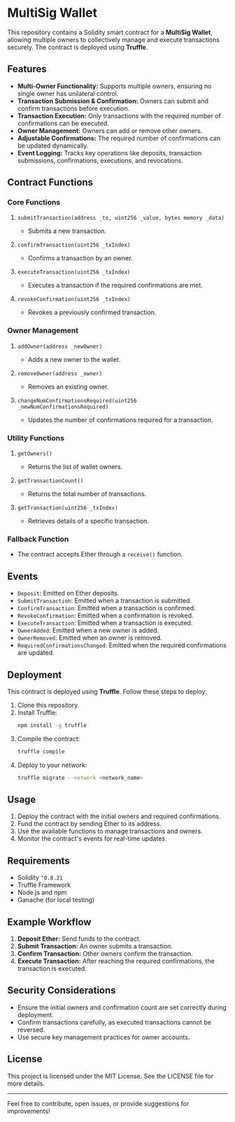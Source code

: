 # MultiSig Wallet

This repository contains a Solidity smart contract for a **MultiSig Wallet**, allowing multiple owners to collectively manage and execute transactions securely. The contract is deployed using **Truffle**.

## Features
- **Multi-Owner Functionality:** Supports multiple owners, ensuring no single owner has unilateral control.
- **Transaction Submission & Confirmation:** Owners can submit and confirm transactions before execution.
- **Transaction Execution:** Only transactions with the required number of confirmations can be executed.
- **Owner Management:** Owners can add or remove other owners.
- **Adjustable Confirmations:** The required number of confirmations can be updated dynamically.
- **Event Logging:** Tracks key operations like deposits, transaction submissions, confirmations, executions, and revocations.

## Contract Functions

### Core Functions
1. `submitTransaction(address _to, uint256 _value, bytes memory _data)`
   - Submits a new transaction.

2. `confirmTransaction(uint256 _txIndex)`
   - Confirms a transaction by an owner.

3. `executeTransaction(uint256 _txIndex)`
   - Executes a transaction if the required confirmations are met.

4. `revokeConfirmation(uint256 _txIndex)`
   - Revokes a previously confirmed transaction.

### Owner Management
1. `addOwner(address _newOwner)`
   - Adds a new owner to the wallet.

2. `removeOwner(address _owner)`
   - Removes an existing owner.

3. `changeNumConfirmationsRequired(uint256 _newNumConfirmationsRequired)`
   - Updates the number of confirmations required for a transaction.

### Utility Functions
1. `getOwners()`
   - Returns the list of wallet owners.

2. `getTransactionCount()`
   - Returns the total number of transactions.

3. `getTransaction(uint256 _txIndex)`
   - Retrieves details of a specific transaction.

### Fallback Function
- The contract accepts Ether through a `receive()` function.

## Events
- `Deposit`: Emitted on Ether deposits.
- `SubmitTransaction`: Emitted when a transaction is submitted.
- `ConfirmTransaction`: Emitted when a transaction is confirmed.
- `RevokeConfirmation`: Emitted when a confirmation is revoked.
- `ExecuteTransaction`: Emitted when a transaction is executed.
- `OwnerAdded`: Emitted when a new owner is added.
- `OwnerRemoved`: Emitted when an owner is removed.
- `RequiredConfirmationsChanged`: Emitted when the required confirmations are updated.

## Deployment
This contract is deployed using **Truffle**. Follow these steps to deploy:

1. Clone this repository.
2. Install Truffle:
   ```bash
   npm install -g truffle
   ```
3. Compile the contract:
   ```bash
   truffle compile
   ```
4. Deploy to your network:
   ```bash
   truffle migrate --network <network_name>
   ```

## Usage

1. Deploy the contract with the initial owners and required confirmations.
2. Fund the contract by sending Ether to its address.
3. Use the available functions to manage transactions and owners.
4. Monitor the contract's events for real-time updates.

## Requirements
- Solidity `^0.8.21`
- Truffle Framework
- Node.js and npm
- Ganache (for local testing)

## Example Workflow
1. **Deposit Ether:** Send funds to the contract.
2. **Submit Transaction:** An owner submits a transaction.
3. **Confirm Transaction:** Other owners confirm the transaction.
4. **Execute Transaction:** After reaching the required confirmations, the transaction is executed.

## Security Considerations
- Ensure the initial owners and confirmation count are set correctly during deployment.
- Confirm transactions carefully, as executed transactions cannot be reversed.
- Use secure key management practices for owner accounts.

## License
This project is licensed under the MIT License. See the LICENSE file for more details.

---

Feel free to contribute, open issues, or provide suggestions for improvements!
